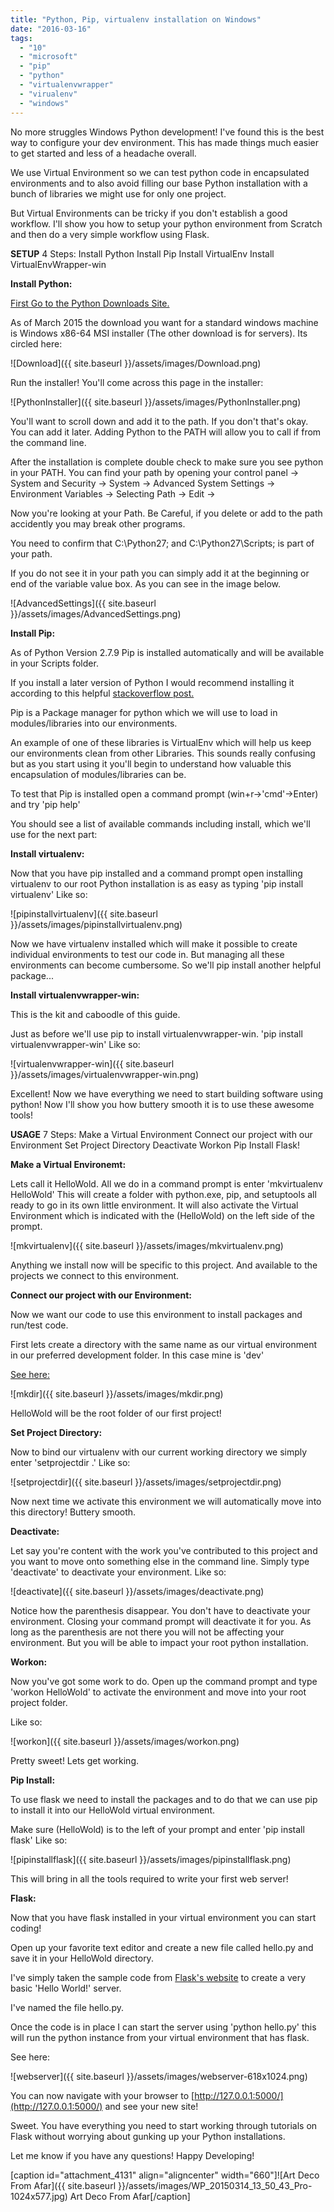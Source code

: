 ```yaml
---
title: "Python, Pip, virtualenv installation on Windows"
date: "2016-03-16"
tags: 
  - "10"
  - "microsoft"
  - "pip"
  - "python"
  - "virtualenvwrapper"
  - "virualenv"
  - "windows"
---
```


No more struggles Windows Python development! I've found this is the best way to configure your dev environment. This has made things much easier to get started and less of a headache overall.

We use Virtual Environment so we can test python code in encapsulated environments and to also avoid filling our base Python installation with a bunch of libraries we might use for only one project.

But Virtual Environments can be tricky if you don't establish a good workflow. I'll show you how to setup your python environment from Scratch and then do a very simple workflow using Flask.

**SETUP** 4 Steps: Install Python Install Pip Install VirtualEnv Install VirtualEnvWrapper-win

**Install Python:**

[First Go to the Python Downloads Site.](https://www.python.org/downloads/release/python-279/)

As of March 2015 the download you want for a standard windows machine is Windows x86-64 MSI installer (The other download is for servers). Its circled here:

![Download]({{ site.baseurl }}/assets/images/Download.png)

Run the installer! You'll come across this page in the installer:

![PythonInstaller]({{ site.baseurl }}/assets/images/PythonInstaller.png)

You'll want to scroll down and add it to the path. If you don't that's okay. You can add it later. Adding Python to the PATH will allow you to call if from the command line.

After the installation is complete double check to make sure you see python in your PATH. You can find your path by opening your control panel -> System and Security -> System -> Advanced System Settings -> Environment Variables -> Selecting Path -> Edit ->

Now you're looking at your Path. Be Careful, if you delete or add to the path accidently you may break other programs.

You need to confirm that C:\\Python27; and C:\\Python27\\Scripts; is part of your path.

If you do not see it in your path you can simply add it at the beginning or end of the variable value box. As you can see in the image below.

![AdvancedSettings]({{ site.baseurl }}/assets/images/AdvancedSettings.png)

**Install Pip:**

As of Python Version 2.7.9 Pip is installed automatically and will be available in your Scripts folder.

If you install a later version of Python I would recommend installing it according to this helpful [stackoverflow post.](http://stackoverflow.com/questions/4750806/how-to-install-pip-on-windows)

Pip is a Package manager for python which we will use to load in modules/libraries into our environments.

An example of one of these libraries is VirtualEnv which will help us keep our environments clean from other Libraries. This sounds really confusing but as you start using it you'll begin to understand how valuable this encapsulation of modules/libraries can be.

To test that Pip is installed open a command prompt (win+r->'cmd'->Enter) and try 'pip help'

You should see a list of available commands including install, which we'll use for the next part:

**Install virtualenv:**

Now that you have pip installed and a command prompt open installing virtualenv to our root Python installation is as easy as typing 'pip install virtualenv' Like so:

![pipinstallvirtualenv]({{ site.baseurl }}/assets/images/pipinstallvirtualenv.png)

Now we have virtualenv installed which will make it possible to create individual environments to test our code in. But managing all these environments can become cumbersome. So we'll pip install another helpful package...

**Install virtualenvwrapper-win:**

This is the kit and caboodle of this guide.

Just as before we'll use pip to install virtualenvwrapper-win. 'pip install virtualenvwrapper-win' Like so:

![virtualenvwrapper-win]({{ site.baseurl }}/assets/images/virtualenvwrapper-win.png)

Excellent! Now we have everything we need to start building software using python! Now I'll show you how buttery smooth it is to use these awesome tools!

**USAGE** 7 Steps: Make a Virtual Environment Connect our project with our Environment Set Project Directory Deactivate Workon Pip Install Flask!

**Make a Virtual Environemt:**

Lets call it HelloWold. All we do in a command prompt is enter 'mkvirtualenv HelloWold' This will create a folder with python.exe, pip, and setuptools all ready to go in its own little environment. It will also activate the Virtual Environment which is indicated with the (HelloWold) on the left side of the prompt.

![mkvirtualenv]({{ site.baseurl }}/assets/images/mkvirtualenv.png)

Anything we install now will be specific to this project. And available to the projects we connect to this environment.

**Connect our project with our Environment:**

Now we want our code to use this environment to install packages and run/test code.

First lets create a directory with the same name as our virtual environment in our preferred development folder. In this case mine is 'dev'

[See here:](https://youtu.be/KXs8OS6EdAE?t=43s)

![mkdir]({{ site.baseurl }}/assets/images/mkdir.png)

HelloWold will be the root folder of our first project!

**Set Project Directory:**

Now to bind our virtualenv with our current working directory we simply enter 'setprojectdir .' Like so:

![setprojectdir]({{ site.baseurl }}/assets/images/setprojectdir.png)

Now next time we activate this environment we will automatically move into this directory! Buttery smooth.

**Deactivate:**

Let say you're content with the work you've contributed to this project and you want to move onto something else in the command line. Simply type 'deactivate' to deactivate your environment. Like so:

![deactivate]({{ site.baseurl }}/assets/images/deactivate.png)

Notice how the parenthesis disappear. You don't have to deactivate your environment. Closing your command prompt will deactivate it for you. As long as the parenthesis are not there you will not be affecting your environment. But you will be able to impact your root python installation.

**Workon:**

Now you've got some work to do. Open up the command prompt and type 'workon HelloWold' to activate the environment and move into your root project folder.

Like so:

![workon]({{ site.baseurl }}/assets/images/workon.png)

Pretty sweet! Lets get working.

**Pip Install:**

To use flask we need to install the packages and to do that we can use pip to install it into our HelloWold virtual environment.

Make sure (HelloWold) is to the left of your prompt and enter 'pip install flask' Like so:

![pipinstallflask]({{ site.baseurl }}/assets/images/pipinstallflask.png)

This will bring in all the tools required to write your first web server!

**Flask:**

Now that you have flask installed in your virtual environment you can start coding!

Open up your favorite text editor and create a new file called hello.py and save it in your HelloWold directory.

I've simply taken the sample code from [Flask's website](http://flask.pocoo.org/) to create a very basic 'Hello World!' server.

I've named the file hello.py.

Once the code is in place I can start the server using 'python hello.py' this will run the python instance from your virtual environment that has flask.

See here:

![webserver]({{ site.baseurl }}/assets/images/webserver-618x1024.png)

You can now navigate with your browser to [http://127.0.0.1:5000/](http://127.0.0.1:5000/) and see your new site!

Sweet. You have everything you need to start working through tutorials on Flask without worrying about gunking up your Python installations.

Let me know if you have any questions! Happy Developing!

\[caption id="attachment\_4131" align="aligncenter" width="660"\]![Art Deco From Afar]({{ site.baseurl }}/assets/images/WP_20150314_13_50_43_Pro-1024x577.jpg) Art Deco From Afar\[/caption\]

